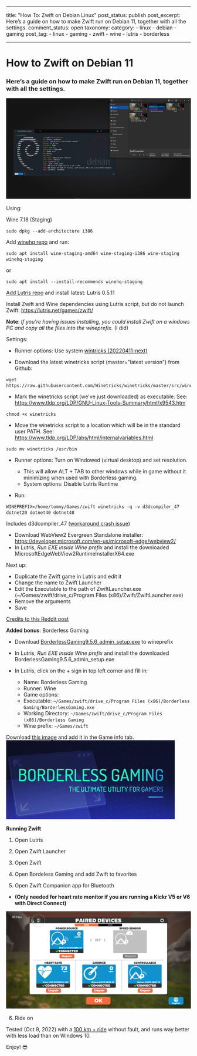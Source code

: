 
---

title: "How To: Zwift on Debian Linux"
post_status: publish
post_excerpt: Here’s a guide on how to make Zwift run on Debian 11, together with all the settings.
comment_status: open
taxonomy:
    category:
        - linux
        - debian
        - gaming
    post_tag:
        - linux
        - gaming
        - zwift
        - wine
        - lutris
        - borderless

---

# How to Zwift on Debian 11

###  Here’s a guide on how to make Zwift run on Debian 11, together with all the settings.

![Screenshot from 2022-10-09 14-11-55|690x373](/_images/2022/11/Screenshot_from_2022-11-04-20-39-42.png)

Using:

Wine 7.18 (Staging) 
```
sudo dpkg --add-architecture i386 
```

Add [winehq repo](https://wiki.winehq.org/Debian) and run:
```
sudo apt install wine-staging-amd64 wine-staging-i386 wine-staging winehq-staging
```

or 

```
sudo apt install --install-recommends winehq-staging
```

[Add Lutris repo](https://github.com/lutris/docs/blob/master/InstallingDrivers.md) and install latest: Lutris 0.5.11

Install Zwift and Wine dependencies using Lutris script, but do not launch Zwift: https://lutris.net/games/zwift/

**Note**: *If you're having issues installing, you could install Zwift on a windows PC and copy all the files into the wineprefix.* (I did)

Settings:

 - Runner options: Use system [wintricks (20220411-next)](https://github.com/Winetricks/winetricks)


 - Download the latest winetricks script (master="latest version") from Github:
```
wget https://raw.githubusercontent.com/Winetricks/winetricks/master/src/winetricks
```
 - Mark the winetricks script (we've just downloaded) as executable. See:
https://www.tldp.org/LDP/GNU-Linux-Tools-Summary/html/x9543.htm
```
chmod +x winetricks
```
 - Move the winetricks script to a location which will be in the standard user PATH. See:
https://www.tldp.org/LDP/abs/html/internalvariables.html
```
sudo mv winetricks /usr/bin
```
 - Runner options: Turn on Windowed (virtual desktop) and set resolution.
   - This will allow ALT + TAB to other windows while in game without it minimizing when used with Borderless gaming.  
   - System options: Disable Lutris Runtime

 - Run: 
```
WINEPREFIX=/home/tommy/Games/zwift winetricks -q -v d3dcompiler_47 dotnet20 dotnet40 dotnet48
```
Includes d3dcompiler_47 ([workaround crash issue](https://github.com/netbrain/zwift/blob/af1f20c37557033f85c6e54d10918a3eb12df55d/entrypoint.sh#L50))
* Download WebView2 Evergreen Standalone installer: https://developer.microsoft.com/en-us/microsoft-edge/webview2/
* In Lutris, *Run EXE inside Wine prefix* and install the downloaded MicrosoftEdgeWebView2RuntimeInstallerX64.exe

Next up: 
- Duplicate the Zwift game in Lutris and edit it
- Change the name to Zwift Launcher
- Edit the Executable to the path of ZwiftLauncher.exe (~/Games/zwift/drive_c/Program Files (x86)/Zwift/ZwiftLauncher.exe)
- Remove the arguments
- Save

[Credits to this Reddit post](https://www.reddit.com/r/Lutris/comments/v8gdib/zwift_on_linux_using_lutris/)

**Added bonus**: Borderless Gaming

* Download [BorderlessGaming9.5.6_admin_setup.exe](https://github.com/Codeusa/Borderless-Gaming/releases/download/9.5.6/BorderlessGaming9.5.6_admin_setup.exe) to wineprefix

* In Lutris, *Run EXE inside Wine prefix* and install the downloaded BorderlessGaming9.5.6_admin_setup.exe

* In Lutris, click on the + sign in top left corner and fill in:
  * Name: Borderless Gaming
  * Runner: Wine
  * Game options: 
  * Executable: `~/Games/zwift/drive_c/Program Files (x86)/Borderless Gaming/BorderlessGaming.exe` 
  * Working Directory: `~/Games/zwift/drive_c/Program Files (x86)/Borderless Gaming`
  * Wine prefix: `~/Games/zwift`

Download [this image](https://camo.githubusercontent.com/516cad17dcf42ab9344f5bcb87cc9b99f8fe9f164ee6193fab06627a14786cef/687474703a2f2f63646e2e616b616d61692e737465616d7374617469632e636f6d2f737465616d2f617070732f3338383038302f6865616465722e6a70673f743d31343437333737313439) and add it in the Game info tab.
![Borderless Gaming](/_images/2022/11/borderless_gaming.jpeg)

**Running Zwift**

1. Open Lutris

2. Open Zwift Launcher

3. Open Zwift

4. Open Bordeless Gaming and add Zwift to favorites

5. Open Zwift Companion app for Bluetooth 
  - **(Only needed for heart rate monitor if you are running a Kickr V5 or V6 with Direct Connect)**

![Screenshot from 2022-10-09 14-05-59|690x363](/_images/2022/11/Screenshot_from_2022-10-09-14-05-59.png)

6. Ride on

Tested (Oct 9, 2022) with a [100 km + ride](https://www.zwift.com/activity/1185451456287768576) without fault, and runs way better with less load than on Windows 10.

Enjoy! 😎
